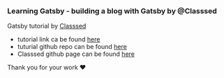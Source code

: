 ### Learning Gatsby  - building a blog with Gatsby by @Classsed

Gatsby tutorial by [Classsed](https://www.youtube.com/channel/UC2-slOJImuSc20Drbf88qvg)

- tutorial link ca be found [here](https://www.youtube.com/playlist?list=PLMhAeHCz8S3_x-jXerCYnl7jftCSxQkPV)
- tuturial github repo can be found [here](https://github.com/hidjou/classsed-gatsby-blog)
- Classsed github page can be found [here](https://github.com/hidjou)

Thank you for your work ❤

